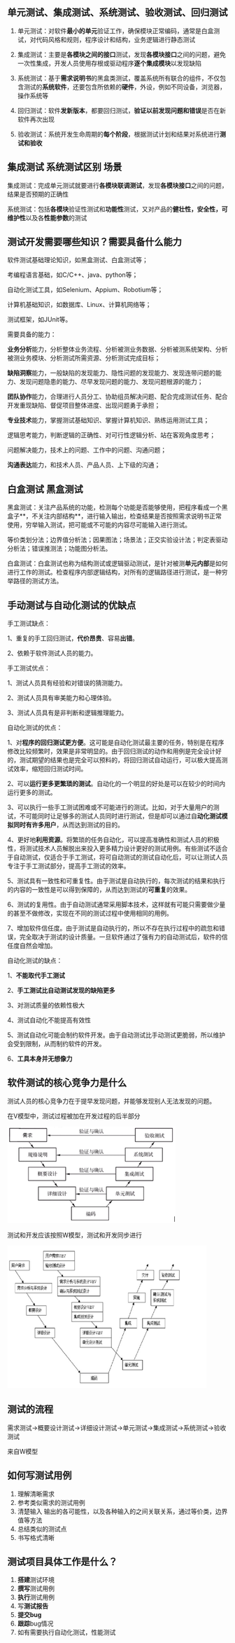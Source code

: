 ## 单元测试、集成测试、系统测试、验收测试、回归测试

1. 单元测试：对软件**最小的单元**验证工作，确保模块正常编码，通常是白盒测试，对代码风格和规则，程序设计和结构，业务逻辑进行静态测试

2. 集成测试：主要是**各模块之间的接口**测试，发现**各模块接口**之间的问题，避免一次性集成，开发人员使用存根或驱动程序**逐个集成模块**以发现缺陷
3. 系统测试：基于**需求说明书**的黑盒类测试，覆盖系统所有联合的组件，不仅包含测试的**系统软件**，还要包含所依赖的**硬件**，外设，例如不同设备，浏览器，操作系统等
4. 回归测试：软件**发新版本**，都要回归测试，**验证以前发现问题和错误**是否在新软件再次出现
5. 验收测试：系统开发生命周期的**每个阶段**，根据测试计划和结果对系统进行**测试和验收**



## 集成测试 系统测试区别 场景

集成测试：完成单元测试就要进行**各模块联调测试**，发现**各模块接口**之间的问题，结果是否预期的正确性

系统测试：包括**各模块**验证性测试和**功能性**测试，又对产品的**健壮性，安全性，可维护性**以及各**性能参数**的测试



## 测试开发需要哪些知识？需要具备什么能力

软件测试基础理论知识，如黑盒测试、白盒测试等；

考编程语言基础，如C/C++、java、python等；

自动化测试工具，如Selenium、Appium、Robotium等；

计算机基础知识，如数据库、Linux、计算机网络等；

测试框架，如JUnit等。



需要具备的能力：

**业务分析**能力，分析整体业务流程、分析被测业务数据、分析被测系统架构、分析被测业务模块、分析测试所需资源、分析测试完成目标；

**缺陷洞察**能力，一般缺陷的发现能力、隐性问题的发现能力、发现连带问题的能力、发现问题隐患的能力、尽早发现问题的能力、发现问题根源的能力；

**团队协作**能力，合理进行人员分工、协助组员解决问题、配合完成测试任务、配合开发重现缺陷、督促项目整体进度、出现问题勇于承担；

**专业技术**能力，掌握测试基础知识、掌握计算机知识、熟练运用测试工具；

逻辑思考能力，判断逻辑的正确性、对可行性逻辑分析、站在客观角度思考；

问题解决能力，技术上的问题、工作中的问题、沟通问题；

**沟通表达**能力，和技术人员、产品人员、上下级的沟通；



## 白盒测试 黑盒测试

黑盒测试：关注产品系统的功能，检测每个功能是否能够使用，把程序看成一个黑盒子**，不关注内部结构**，进行输入输出，检查结果是否按照需求说明书正常使用，穷举输入测试，把可能或不可能的内容尽可能输入进行测试。

等价类划分法；边界值分析法；因果图法；场景法；正交实验设计法；判定表驱动分析法；错误推测法；功能图分析法。

白盒测试：白盒测试也称为结构测试或逻辑驱动测试，是针对被测**单元内部**是如何进行工作的测试。检查程序内部逻辑结构，对所有的逻辑路径进行测试，是一种穷举路径的测试方法。



## 手动测试与自动化测试的优缺点

手工测试缺点：

1、重复的手工回归测试，**代价昂贵**、容易**出错**。

2、依赖于软件测试人员的能力。

手工测试优点：

1、测试人员具有经验和对错误的猜测能力。

2、测试人员具有审美能力和心理体验。

3、测试人员具有是非判断和逻辑推理能力。



自动化测试的优点：

1、对**程序的回归测试更方便**。这可能是自动化测试最主要的任务，特别是在程序修改比较频繁时，效果是非常明显的。由于回归测试的动作和用例是完全设计好的，测试期望的结果也是完全可以预料的，将回归测试自动运行，可以极大提高测试效率，缩短回归测试时间。

2、可以**运行更多更繁琐的测试**。自动化的一个明显的好处是可以在较少的时间内运行更多的测试。

3、可以执行一些手工测试困难或不可能进行的测试。比如，对于大量用户的测试，不可能同时让足够多的测试人员同时进行测试，但是却可以通过自**动化测试模拟同时有许多用户**，从而达到测试的目的。

4、更好地**利用资源**。将繁琐的任务自动化，可以提高准确性和测试人员的积极性，将测试技术人员解脱出来投入更多精力设计更好的测试用例。有些测试不适合于自动测试，仅适合于手工测试，将可自动测试的测试自动化后，可以让测试人员专注于手工测试部分，提高手工测试的效率。

5、测试具有一致性和可重复性。由于测试是自动执行的，每次测试的结果和执行的内容的一致性是可以得到保障的，从而达到测试的**可重复**的效果。

6、测试的复用性。由于自动测试通常采用脚本技术，这样就有可能只需要做少量的甚至不做修改，实现在不同的测试过程中使用相同的用例。

7、增加软件信任度。由于测试是自动执行的，所以不存在执行过程中的疏忽和错误，完全取决于测试的设计质量。一旦软件通过了强有力的自动测试后，软件的信任度自然会增加。

自动化测试的缺点：

1、**不能取代手工测试**

2、**手工测试比自动测试发现的缺陷更多**

3、对测试质量的依赖性极大

4、测试自动化不能提高有效性

5、测试自动化可能会制约软件开发。由于自动测试比手动测试更脆弱，所以维护会受到限制，从而制约软件的开发。

6、**工具本身并无想像力**



## 软件测试的核心竞争力是什么

测试人员的核心竞争力在于提早发现问题，并能够发现别人无法发现的问题。



在V模型中，测试过程被加在开发过程的后半部分

![img](test/311436_1552476590847_1023E3231CB662F37FE86223FCE6A836)

测试和开发应该按照W模型，测试和开发同步进行

![img](test/311436_1552476685899_F3B1D67FC6844AA65FC64F5C70490B89)



## 测试的流程

需求测试->概要设计测试->详细设计测试->单元测试->集成测试->系统测试->验收测试

来自W模型



## 如何写测试用例

1. 理解清晰需求
2. 参考类似需求的测试用例
3. 清楚输入 输出的各可能性，以及各种输入的之间关联关系，通过等价类，边界值等方法
4. 总结类似的测试点
5. 书写格式清晰



## 测试项目具体工作是什么？

1. **搭建**测试环境
2. **撰写**测试用例
3. **执行**测试用例
4. 写**测试报告**
5. **提交bug**
6. **跟踪**bug情况
7. 如有需要执行自动化测试，性能测试